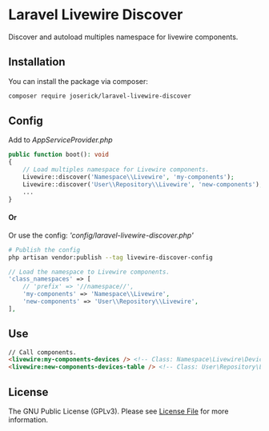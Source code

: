 
# Laravel Livewire Discover

Discover and autoload multiples namespace for livewire components.

## Installation

You can install the package via composer:

``` bash
composer require joserick/laravel-livewire-discover
```
## Config
Add to *AppServiceProvider.php*
``` php
public function boot(): void
{
	// Load multiples namespace for Livewire components.
	Livewire::discover('Namespace\\Livewire', 'my-components');
	Livewire::discover('User\\Repository\\Livewire', 'new-components');
	...
}
```
#### Or
Or use the config: *'config/laravel-livewire-discover.php'*
``` bash
# Publish the config
php artisan vendor:publish --tag livewire-discover-config
```
``` php
// Load the namespace to Livewire components.
'class_namespaces' => [
	// 'prefix' => '//namespace//',
	'my-components' => 'Namespace\\Livewire',
	'new-components' => 'User\\Repository\\Livewire',
],
```
## Use
``` html
// Call components.
<livewire:my-components-devices /> <!-- Class: Namespace\Livewire\Devices; -->
<livewire:new-components-devices-table /> <!-- Class: User\Repository\Livewire\DevicesTable; -->
```
## License

The GNU Public License (GPLv3). Please see [License File](https://github.com/joserick/laravel-livewire-discover/blob/master/LICENSE) for more information.

